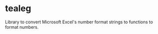 # tealeg
Library to convert Microsoft Excel's number format strings to functions to format numbers.
